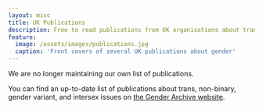 ```yaml
---
layout: misc
title: UK Publications
description: Free to read publications from UK organisations about trans, non-binary, gender variant, and intersex issues
feature:
  image: /assets/images/publications.jpg
  caption: 'Front covers of several UK publications about gender'
---
```

We are no longer maintaining our own list of publications.

You can find an up-to-date list of publications about trans, non-binary, gender variant, and intersex issues on [the Gender Archive website](https://genderarchive.org.uk).
